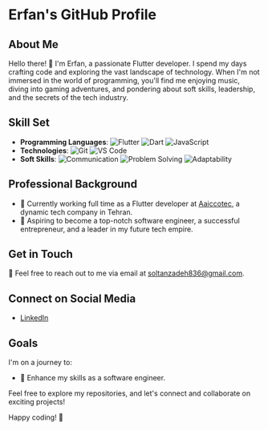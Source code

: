 # Erfan's GitHub Profile

## About Me

Hello there! 👋 I'm Erfan, a passionate Flutter developer. I spend my days crafting code and exploring the vast landscape of technology. When I'm not immersed in the world of programming, you'll find me enjoying music, diving into gaming adventures, and pondering about soft skills, leadership, and the secrets of the tech industry.

## Skill Set

- **Programming Languages**: 
  ![Flutter](https://img.shields.io/badge/Flutter-%231582B0.svg?&style=for-the-badge&logo=Flutter&logoColor=white)
  ![Dart](https://img.shields.io/badge/Dart-%230175C2.svg?&style=for-the-badge&logo=Dart&logoColor=white)
  ![JavaScript](https://img.shields.io/badge/JavaScript-%23323330.svg?&style=for-the-badge&logo=JavaScript&logoColor=%23F7DF1E)
- **Technologies**:
  ![Git](https://img.shields.io/badge/Git-%23F05032.svg?&style=for-the-badge&logo=Git&logoColor=white)
  ![VS Code](https://img.shields.io/badge/VS%20Code-%23007ACC.svg?&style=for-the-badge&logo=Visual%20Studio%20Code&logoColor=white)
- **Soft Skills**: 
  ![Communication](https://img.shields.io/badge/Communication-%230A77C8.svg?&style=for-the-badge)
  ![Problem Solving](https://img.shields.io/badge/Problem%20Solving-%234CAF50.svg?&style=for-the-badge)
  ![Adaptability](https://img.shields.io/badge/Adaptability-%23FFA500.svg?&style=for-the-badge)


## Professional Background

- 💼 Currently working full time as a Flutter developer at [Aaiccotec](https://www.aaiccotec.com/), a dynamic tech company in Tehran.
- 🚀 Aspiring to become a top-notch software engineer, a successful entrepreneur, and a leader in my future tech empire.

## Get in Touch

📧 Feel free to reach out to me via email at [soltanzadeh836@gmail.com](mailto:soltanzadeh836@gmail.com).

## Connect on Social Media

- [LinkedIn]([https://www.linkedin.com/in/erfan](https://www.linkedin.com/in/erfan-soltanzadeh/))

## Goals

I'm on a journey to:

- 🚀 Enhance my skills as a software engineer.

Feel free to explore my repositories, and let's connect and collaborate on exciting projects!

Happy coding! 🚀
